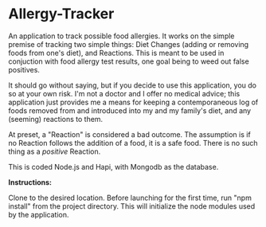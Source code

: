 # Allergy-Tracker
An application to track possible food allergies. It works on the simple premise of tracking two simple things: Diet Changes (adding or removing foods from one's diet), and Reactions. This is meant to be used in conjuction with food allergy test results, one goal being to weed out false positives.

It should go without saying, but if you decide to use this application, you do so at your own risk. I'm not a doctor
and I offer no medical advice; this application just provides me a means for keeping a contemporaneous log of foods removed from and introduced into my and my family's diet, and any (seeming) reactions to them.

At preset, a "Reaction" is considered a bad outcome. The assumption is if no Reaction follows the addition of a food, it is a safe food. There is no such thing as a *positive* Reaction.

This is coded Node.js and Hapi, with Mongodb as the database.

**Instructions:**

Clone to the desired location.
Before launching for the first time, run "npm install" from the project directory. This will initialize the node modules used by the application.
